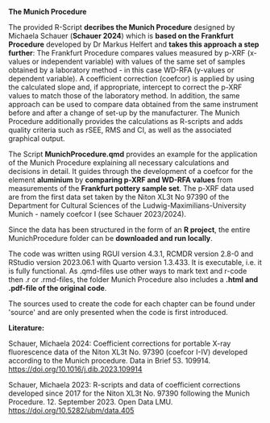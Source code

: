 __The Munich Procedure__

The provided R-Script **decribes the Munich Procedure** designed by Michaela Schauer (**Schauer 2024**) which is **based on the Frankfurt Procedure** developed by Dr Markus Helfert and **takes this approach a step further**: The Frankfurt Procedure compares values measured by p-XRF (x-values or independent variable) with values of the same set of samples obtained by a laboratory method - in this case WD-RFA (y-values or dependent variable). A coefficient correction (coefcor) is applied by using the calculated slope and, if appropriate, intercept to correct the p-XRF values to match those of the laboratory method. In addition, the same approach can be used to compare data obtained from the same instrument before and after a change of set-up by the manufacturer. The Munich Procedure additionally provides the calculations as R-scripts and adds quality criteria such as rSEE, RMS and CI, as well as the associated graphical output.

The Script **MunichProcedure.qmd** provides an example for the application of the Munich Procedure explaining all necessary calculations and decisions in detail. It guides through the development of a coefcor for the element **aluminium** by **comparing p-XRF and WD-RFA values** from measurements of the **Frankfurt pottery sample set**. The p-XRF data used are from the first data set taken by the Niton XL3t No 97390 of the Department for Cultural Sciences of the Ludwig-Maximilians-University Munich - namely coefcor I (see Schauer 2023/2024). 

Since the data has been structured in the form of an **R project**, the entire MunichProcedure folder can be **downloaded and run locally**.

The code was written using RGUI version 4.3.1, RCMDR version 2.8-0 and RStudio version 2023.06.1 with Quarto version 1.3.433. It is executable, i.e. it is fully functional. As .qmd-files use other ways to mark text and r-code then .r or .rmd-files, the folder Munich Procedure also includes a **.html and .pdf-file of the original code**.

The sources used to create the code for each chapter can be found under 'source' and are only presented when the code is first introduced.

__Literature:__ 

Schauer, Michaela 2024: Coefficient corrections for portable X-ray fluorescence data of the Niton XL3t No. 97390 (coefcor I-IV) developed according to the Munich procedure. Data in Brief 53. 109914. https://doi.org/10.1016/j.dib.2023.109914

Schauer, Michaela 2023: R-scripts and data of coefficient corrections developed since 2017 for the Niton XL3t No. 97390 following the Munich Procedure. 12. September 2023. Open Data LMU. https://doi.org/10.5282/ubm/data.405
